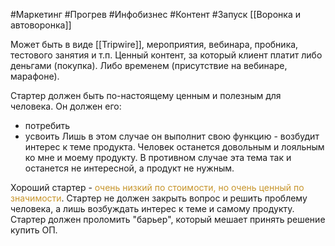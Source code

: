 #Маркетинг #Прогрев #Инфобизнес #Контент #Запуск
[[Воронка и автоворонка]]

Может быть в виде [[Tripwire]], мероприятия, вебинара, пробника, тестового занятия и т.п.
Ценный контент, за который клиент платит либо деньгами (покупка).
Либо временем (присутствие на вебинаре, марафоне).

Стартер должен быть по-настоящему ценным и полезным для человека.
Он должен его:
- потребить
- усвоить
Лишь в этом случае он выполнит свою функцию - возбудит интерес к теме продукта. Человек останется довольным и лояльным ко мне и моему продукту.
В противном случае эта тема так и останется не интересной, а продукт не нужным.

Хороший стартер - <span style='color:#c7952b'>очень низкий по стоимости, но очень ценный по значимости</span>.
Стартер не должен закрыть вопрос и решить проблему человека, а лишь возбуждать интерес к теме и самому продукту.
Стартер должен проломить "барьер", который мешает принять решение купить ОП.